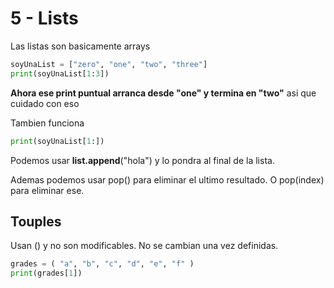 # 5 - Lists

Las listas son basicamente arrays

```python
soyUnaList = ["zero", "one", "two", "three"]
print(soyUnaList[1:3])
```

**Ahora ese print puntual arranca desde "one" y termina en "two"** asi que cuidado con eso

Tambien funciona  

```python
print(soyUnaList[1:])
```

Podemos usar **list.append**\("hola"\) y lo pondra al final de la lista.

Ademas podemos usar pop\(\) para eliminar el ultimo resultado. O pop\(index\) para eliminar ese.



## Touples

Usan \(\) y no son modificables. No se cambian una vez definidas.

```python
grades = ( "a", "b", "c", "d", "e", "f" ) 
print(grades[1])
```



